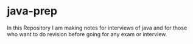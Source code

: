 # java-prep
In this Repository I am making notes for interviews of java and for those who want to do revision before going for any exam or interview. 
